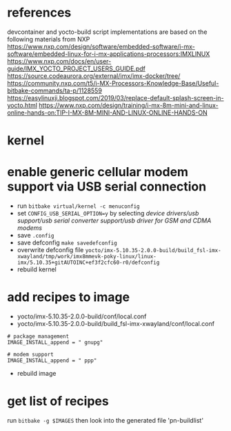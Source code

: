 # references 
devcontainer and yocto-build script implementations are based on the following materials from NXP
https://www.nxp.com/design/software/embedded-software/i-mx-software/embedded-linux-for-i-mx-applications-processors:IMXLINUX
https://www.nxp.com/docs/en/user-guide/IMX_YOCTO_PROJECT_USERS_GUIDE.pdf
https://source.codeaurora.org/external/imx/imx-docker/tree/
https://community.nxp.com/t5/i-MX-Processors-Knowledge-Base/Useful-bitbake-commands/ta-p/1128559
https://easylinuxji.blogspot.com/2019/03/replace-default-splash-screen-in-yocto.html
https://www.nxp.com/design/training/i-mx-8m-mini-and-linux-online-hands-on:TIP-I-MX-8M-MINI-AND-LINUX-ONLINE-HANDS-ON

# kernel

# enable generic cellular modem support via USB serial connection
* run `bitbake virtual/kernel -c menuconfig`
* set `CONFIG_USB_SERIAL_OPTION=y` by selecting *device drivers/usb support/usb serial converter support/usb driver for GSM and CDMA modems*
* save `.config`
* save defconfig `make savedefconfig`
* overwrite defconfig file `yocto/imx-5.10.35-2.0.0-build/build_fsl-imx-xwayland/tmp/work/imx8mmevk-poky-linux/linux-imx/5.10.35+gitAUTOINC+ef3f2cfc60-r0/defconfig` 
* rebuild kernel

# add recipes to image
* yocto/imx-5.10.35-2.0.0-build/conf/local.conf
* yocto/imx-5.10.35-2.0.0-build/build_fsl-imx-xwayland/conf/local.conf
```
# package management
IMAGE_INSTALL_append = " gnupg"

# modem support
IMAGE_INSTALL_append = " ppp"
```
* rebuild image

# get list of recipes
run `bitbake -g $IMAGES` then look into the generated file 'pn-buildlist'